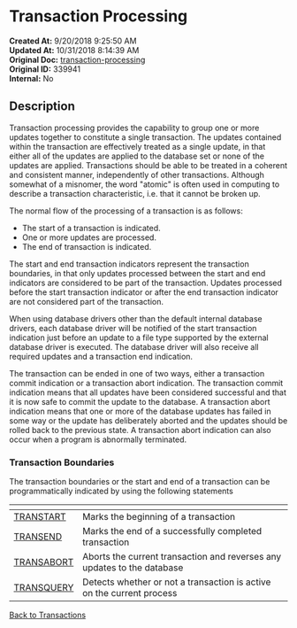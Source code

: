 # Transaction Processing

**Created At:** 9/20/2018 9:25:50 AM  
**Updated At:** 10/31/2018 8:14:39 AM  
**Original Doc:** [transaction-processing](https://docs.jbase.com/49273-transactions/transaction-processing)  
**Original ID:** 339941  
**Internal:** No  

## Description

Transaction processing provides the capability to group one or more updates together to constitute a single transaction. The updates contained within the transaction are effectively treated as a single update, in that either all of the updates are applied to the database set or none of the updates are applied. Transactions should be able to be treated in a coherent and consistent manner, independently of other transactions. Although somewhat of a misnomer, the word "atomic" is often used in computing to describe a transaction characteristic, i.e. that it cannot be broken up.

The normal flow of the processing of a transaction is as follows:

- The start of a transaction is indicated.
- One or more updates are processed.
- The end of transaction is indicated.

The start and end transaction indicators represent the transaction boundaries, in that only updates processed between the start and end indicators are considered to be part of the transaction. Updates processed before the start transaction indicator or after the end transaction indicator are not considered part of the transaction.

When using database drivers other than the default internal database drivers, each database driver will be notified of the start transaction indication just before an update to a file type supported by the external database driver is executed. The database driver will also receive all required updates and a transaction end indication.

The transaction can be ended in one of two ways, either a transaction commit indication or a transaction abort indication. The transaction commit indication means that all updates have been considered successful and that it is now safe to commit the update to the database. A transaction abort indication means that one or more of the database updates has failed in some way or the update has deliberately aborted and the updates should be rolled back to the previous state. A transaction abort indication can also occur when a program is abnormally terminated.

### Transaction Boundaries

The transaction boundaries or the start and end of a transaction can be programmatically indicated by using the following statements

| <!----> | <!----> |
| --- | --- |
| [TRANSTART](https://https://static.zumasys.com/jbase/r99/knowledgebase/manuals/3.0/30manpages/man/adv22_TRANSTART.htm) | Marks the beginning of a transaction |
| [TRANSEND](./../../../jbase-basic-%28jbc%29/transend) | Marks the end of a successfully completed transaction |
| [TRANSABORT](./../../../jbase-basic-%28jbc%29/transabort) | Aborts the current transaction and reverses any updates to the database |
| [TRANSQUERY](./../../../jbase-basic-%28jbc%29/transquery) | Detects whether or not a transaction is active on the current process |

[Back to Transactions](./../README.md)

  
<PageFooter />
